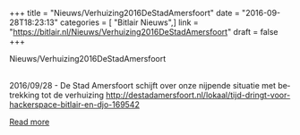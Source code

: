 +++
title = "Nieuws/Verhuizing2016DeStadAmersfoort"
date = "2016-09-28T18:23:13"
categories = [ "Bitlair Nieuws",]
link = "https://bitlair.nl/Nieuws/Verhuizing2016DeStadAmersfoort"
draft = false
+++

<div class="mw-content-ltr mw-parser-output" dir="ltr" lang="en"><p><a class="mw-selflink selflink">Nieuws/Verhuizing2016DeStadAmersfoort</a>
</p></div><div class="mw-content-ltr mw-parser-output" dir="ltr" lang="en"><p><br />
2016/09/28 - De Stad Amersfoort schijft over onze nijpende situatie met betrekking tot de verhuizing
<a class="external free" href="http://destadamersfoort.nl/lokaal/tijd-dringt-voor-hackerspace-bitlair-en-djo-169542" rel="nofollow">http://destadamersfoort.nl/lokaal/tijd-dringt-voor-hackerspace-bitlair-en-djo-169542</a>
</p></div>

[Read more](https://bitlair.nl/Nieuws/Verhuizing2016DeStadAmersfoort)